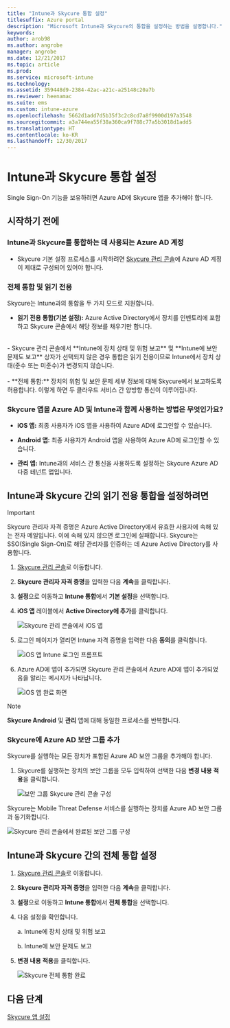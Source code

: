 ```yaml
---
title: "Intune과 Skycure 통합 설정"
titlesuffix: Azure portal
description: "Microsoft Intune과 Skycure의 통합을 설정하는 방법을 설명합니다."
keywords: 
author: arob98
ms.author: angrobe
manager: angrobe
ms.date: 12/21/2017
ms.topic: article
ms.prod: 
ms.service: microsoft-intune
ms.technology: 
ms.assetid: 359448d9-2384-42ac-a21c-a25148c20a7b
ms.reviewer: heenamac
ms.suite: ems
ms.custom: intune-azure
ms.openlocfilehash: 5662d1add7d5b35f3c2c8cd7a8f9900d197a3548
ms.sourcegitcommit: a3a744ea55f38a360ca9f788c77a5b3018d1add5
ms.translationtype: HT
ms.contentlocale: ko-KR
ms.lasthandoff: 12/30/2017
---
```

# <a name="set-up-the-skycure-integration-with-intune"></a>Intune과 Skycure 통합 설정

Single Sign-On 기능을 보유하려면 Azure AD에 Skycure 앱을 추가해야 합니다.

## <a name="before-you-begin"></a>시작하기 전에

### <a name="azure-ad-account-used-to-integrate-intune-and-skycure"></a>Intune과 Skycure를 통합하는 데 사용되는 Azure AD 계정

-   Skycure 기본 설정 프로세스를 시작하려면 [Skycure 관리 콘솔](https://aad.skycure.com)에 Azure AD 계정이 제대로 구성되어 있어야 합니다.

### <a name="full-integration-vs-read-only"></a>전체 통합 및 읽기 전용

Skycure는 Intune과의 통합을 두 가지 모드로 지원합니다.

-   **읽기 전용 통합(기본 설정):** Azure Active Directory에서 장치를 인벤토리에 포함하고 Skycure 콘솔에서 해당 정보를 채우기만 합니다.
<br>
    -   Skycure 관리 콘솔에서 **Intune에 장치 상태 및 위험 보고** 및 **Intune에 보안 문제도 보고** 상자가 선택되지 않은 경우 통합은 읽기 전용이므로 Intune에서 장치 상태(준수 또는 미준수)가 변경되지 않습니다.
<br></br>
-   **전체 통합:** 장치의 위험 및 보안 문제 세부 정보에 대해 Skycure에서 보고하도록 허용합니다. 이렇게 하면 두 클라우드 서비스 간 양방향 통신이 이루어집니다.

### <a name="how-the-skycure-apps-are-used-with-azure-ad-and-intune"></a>Skycure 앱을 Azure AD 및 Intune과 함께 사용하는 방법은 무엇인가요?

-   **iOS 앱:** 최종 사용자가 iOS 앱을 사용하여 Azure AD에 로그인할 수 있습니다.

-   **Android 앱:** 최종 사용자가 Android 앱을 사용하여 Azure AD에 로그인할 수 있습니다.

-   **관리 앱:** Intune과의 서비스 간 통신을 사용하도록 설정하는 Skycure Azure AD 다중 테넌트 앱입니다.

## <a name="to-set-up-the-read-only-integration-between-intune-and-skycure"></a>Intune과 Skycure 간의 읽기 전용 통합을 설정하려면

> [!IMPORTANT]
> Skycure 관리자 자격 증명은 Azure Active Directory에서 유효한 사용자에 속해 있는 전자 메일입니다. 이에 속해 있지 않으면 로그인에 실패합니다. Skycure는 SSO(Single Sign-On)로 해당 관리자를 인증하는 데 Azure Active Directory를 사용합니다.

1.  [Skycure 관리 콘솔](https://aad.skycure.com)로 이동합니다.

2.  **Skycure 관리자 자격 증명**을 입력한 다음 **계속**을 클릭합니다.

3.  **설정**으로 이동하고 **Intune 통합**에서 **기본 설정**을 선택합니다.

4.  **iOS 앱** 레이블에서 **Active Directory에 추가**를 클릭합니다.

    ![Skycure 관리 콘솔에서 iOS 앱](./media/skycure-setup-1.png)

5.  로그인 페이지가 열리면 Intune 자격 증명을 입력한 다음 **동의**를 클릭합니다.

    ![iOS 앱 Intune 로그인 프롬프트](./media/skycure-setup-2.png)

6.  Azure AD에 앱이 추가되면 Skycure 관리 콘솔에서 Azure AD에 앱이 추가되었음을 알리는 메시지가 나타납니다.

    ![iOS 앱 완료 화면](./media/skycure-setup-3.png)

> [!NOTE]
> **Skycure Android** 및 **관리** 앱에 대해 동일한 프로세스를 반복합니다.

### <a name="add-an-azure-ad-security-group-into-skycure"></a>Skycure에 Azure AD 보안 그룹 추가

Skycure를 실행하는 모든 장치가 포함된 Azure AD 보안 그룹을 추가해야 합니다.

1.  Skycure를 실행하는 장치의 보안 그룹을 모두 입력하여 선택한 다음 **변경 내용 적용**을 클릭합니다.

    ![보안 그룹 Skycure 관리 콘솔 구성](./media/skycure-setup-4.png)

Skycure는 Mobile Threat Defense 서비스를 실행하는 장치를 Azure AD 보안 그룹과 동기화합니다.

![Skycure 관리 콘솔에서 완료된 보안 그룹 구성](./media/skycure-setup-5.png)

## <a name="set-up-the-full-integration-between-intune-and-skycure"></a>Intune과 Skycure 간의 전체 통합 설정

1.  [Skycure 관리 콘솔](https://aad.skycure.com)로 이동합니다.

2.  **Skycure 관리자 자격 증명**을 입력한 다음 **계속**을 클릭합니다.

3.  **설정**으로 이동하고 **Intune 통합**에서 **전체 통합**을 선택합니다.

4.  다음 설정을 확인합니다.

    a.  Intune에 장치 상태 및 위험 보고

    b.  Intune에 보안 문제도 보고

5.  **변경 내용 적용**을 클릭합니다.

    ![Skycure 전체 통합 완료](./media/skycure-setup-6.png)

## <a name="next-steps"></a>다음 단계

[Skycure 앱 설정](mtd-apps-ios-app-configuration-policy-add-assign.md)
